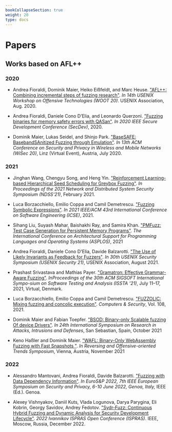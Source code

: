 ```yaml
---
bookCollapseSection: true
weight: 20
type: docs
---
```


# Papers

## Works based on AFL++

### 2020

+ Andrea Fioraldi, Dominik Maier, Heiko Eißfeldt, and Marc Heuse. ["AFL++: Combining incremental steps of fuzzing research"](https://aflplus.plus//papers/aflpp-woot2020.pdf). *In 14th USENIX Workshop on Offensive Technologies (WOOT 20)*. USENIX Association, Aug. 2020.

+ Andrea Fioraldi, Daniele Cono D’Elia, and Leonardo Querzoni. ["Fuzzing binaries for memory safety errors with QASan"](https://andreafioraldi.github.io/assets/qasan-secdev20.pdf). *In 2020 IEEE Secure Development Conference (SecDev)*, 2020.

+ Dominik Maier, Lukas Seidel, and Shinjo Park. ["BaseSAFE: BasebandSAnitized Fuzzing through Emulation"](https://arxiv.org/pdf/2005.07797.pdf). *In 13th ACM Conference on Security and Privacy in Wireless and Mobile Networks (WiSec 20)*, Linz (Virtual Event), Austria, July 2020.

### 2021

+ Jinghan Wang, Chengyu Song, and Heng Yin. ["Reinforcement Learning-based Hierarchical Seed Scheduling for Greybox Fuzzing"](https://www.cs.ucr.edu/~csong/ndss21-afl-hier.pdf). *In Proceedings of the 2021 Network and Distributed System Security Symposium (NDSS'21)*, February 2021. 

+ Luca Borzacchiello, Emilio Coppa and Camil Demetrescu. ["Fuzzing Symbolic Expressions"](https://arxiv.org/pdf/2102.06580.pdf). *In 2021 IEEE/ACM 43rd International Conference on Software Engineering (ICSE)*, 2021.

+ Sihang Liu, Suyash Mahar, Baishakhi Ray, and Samira Khan. ["PMFuzz: Test Case Generation for Persistent Memory Programs"](https://www.cs.virginia.edu/~smk9u/Liu_PMFuzz_ASPLOS21.pdf). *The International Conference on Architectural Support for Programming Languages and Operating Systems (ASPLOS)*, 2021

+ Andrea Fioraldi, Daniele Cono D'Elia, Davide Balzarotti. ["The Use of Likely Invariants as Feedback for Fuzzers"](http://www.s3.eurecom.fr/docs/usenixsec21_fioraldi.pdf). *In 30th USENIX Security Symposium (USENIX Security 21)*, USENIX Association, August 2021.

+ Prashast Srivastava and Mathias Payer. ["Gramatron: Effective Grammar-Aware Fuzzing"](http://nebelwelt.net/files/21ISSTA.pdf). *InProceedings of the 30th ACM SIGSOFT International Sympo-sium on Software Testing and Analysis (ISSTA ’21)*, July 11–17, 2021, Virtual, Denmark.

+ Luca Borzacchiello, Emilio Coppa and Camil Demetrescu. ["FUZZOLIC: Mixing fuzzing and concolic execution"](https://github.com/ecoppa/ecoppa.github.io/raw/master/assets/pdf/FUZZOLIC-PREPRINT-COSE21.pdf). *Computers & Security*, Vol. 108, 2021.

+ Dominik Maier and Fabian Toepfer. ["BSOD: Binary-only Scalable fuzzing Of device Drivers"](https://dmnk.co/raid21-bsod.pdf). *In 24th International Symposium on Research in Attacks, Intrusions and Defenses*, San Sebastian, Spain, October 2021

+ Keno Haßler and Dominik Maier. ["WAFL: Binary-Only WebAssembly Fuzzing with Fast Snapshots "](https://dl.acm.org/doi/pdf/10.1145/3503921.3503924). *In Reversing and Offensive-oriented Trends Symposium*, Vienna, Austria, November 2021

### 2022

+ Alessandro Mantovani, Andrea Fioraldi, Davide Balzarotti. ["Fuzzing with Data Dependency Information"](https://www.s3.eurecom.fr/docs/eurosp22_mantovani.pdf). *In EuroS&P 2022, 7th IEEE European Symposium
on Security and Privacy, 6-10 June 2022, Genoa, Italy,* IEEE (Ed.). Genoa.

+ Alexey Vishnyakov, Daniil Kuts, Vlada Logunova, Darya Parygina, Eli Kobrin, Georgy Savidov, Andrey Fedotov. ["Sydr-Fuzz: Continuous Hybrid Fuzzing and Dynamic Analysis for Security Development Lifecycle"](https://arxiv.org/pdf/2211.11595). *2022 Ivannikov ISPRAS Open Conference (ISPRAS)*. IEEE, Moscow, Russia, December 2022.
